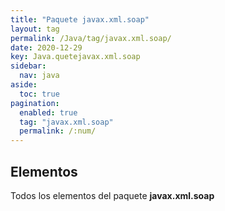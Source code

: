 ```yaml
---
title: "Paquete javax.xml.soap"
layout: tag
permalink: /Java/tag/javax.xml.soap/
date: 2020-12-29
key: Java.quetejavax.xml.soap
sidebar: 
  nav: java
aside: 
  toc: true
pagination: 
  enabled: true
  tag: "javax.xml.soap"
  permalink: /:num/
---
```


<h2>Elementos</h2>
Todos los elementos del paquete <strong>javax.xml.soap</strong>
